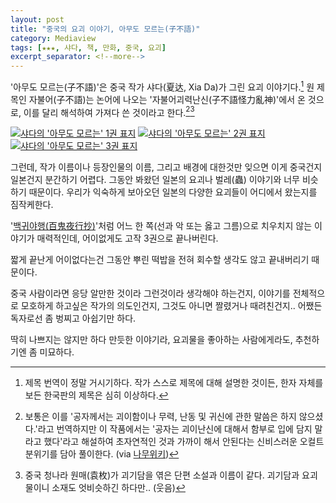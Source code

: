 ```yaml
---
layout: post
title: "중국의 요괴 이야기, 아무도 모르는(子不語)"
category: Mediaview
tags: [★★★, 샤다, 책, 만화, 중국, 요괴]
excerpt_separator: <!--more-->
---
```


'아무도 모르는(子不語)'은 중국 작가 샤다(夏达, Xia Da)가 그린 요괴 이야기다.<!--more-->[^1]
원 제목인 자불어(子不語)는 논어에 나오는 '자불어괴력난신(子不語怪力亂神)'에서 온 것으로, 이를 달리 해석하여 가져다 쓴 것이라고 한다.[^2][^3]

[^1]: 제목 번역이 정말 거시기하다. 작가 스스로 제목에 대해 설명한 것이든, 한자 자체를 보든 한국판의 제목은 심히 이상하다.

[^2]: 보통은 이를 '공자께서는 괴이함이나 무력, 난동 및 귀신에 관한 말씀은 하지 않으셨다.'라고 번역하지만 이 작품에서는 '공자는 괴이난신에 대해서 함부로 입에 담지 말라고 했다'라고 해설하여 초자연적인 것과 가까이 해서 안된다는 신비스러운 오컬트 분위기를 담아 풀이한다. (via [나무위키](https://namu.wiki/w/아무도%20모르는))

[^3]: 중국 청나라 원매(袁枚)가 괴기담을 엮은 단편 소설과 이름이 같다. 괴기담과 요괴물이니 소재도 엇비슷하긴 하다만.. (웃음)

[![샤다의 '아무도 모르는' 1권 표지](https://lh5.googleusercontent.com/-3mMO-aucGuc/VMaDyu487BI/AAAAAAAAOqY/mJpzcUocZp4/s280/zibuyu.jpg)](http://www.aladin.co.kr/shop/wproduct.aspx?ISBN=8925297574&ttbkey=ttbreznoa0249001&COPYPaper=1)
[![샤다의 '아무도 모르는' 2권 표지](https://lh5.googleusercontent.com/-f9R_LcT5SZ0/VMaEk0snfHI/AAAAAAAAOq0/uHcRcLf5mxY/s280/zibuyu_2.jpg)](http://www.aladin.co.kr/shop/wproduct.aspx?ISBN=8925298937&ttbkey=ttbreznoa0249001&COPYPaper=1)
[![샤다의 '아무도 모르는' 3권 표지](https://lh5.googleusercontent.com/-4axeQh7Odsk/VMaEvQ-Jx-I/AAAAAAAAOrI/O0KGdxWCdtU/s280/zibuyu_3.jpg)](http://www.aladin.co.kr/shop/wproduct.aspx?ISBN=896725671X&ttbkey=ttbreznoa0249001&COPYPaper=1)

그런데, 작가 이름이나 등장인물의 이름, 그리고 배경에 대한것만 잊으면 이게 중국건지 일본건지 분간하기 어렵다.
그동안 봐왔던 일본의 요괴나 벌레(蟲) 이야기와 너무 비슷하기 때문이다.
우리가 익숙하게 보아오던 일본의 다양한 요괴들이 어디에서 왔는지를 짐작케한다.

'[백귀야행(百鬼夜行抄)](http://www.aladin.co.kr/shop/wproduct.aspx?ISBN=8972599050&ttbkey=ttbreznoa0249001&COPYPaper=1)'처럼 어느 한 쪽(선과 악 또는 옳고 그름)으로 치우치지 않는 이야기가 매력적인데, 어이없게도 고작 3권으로 끝나버린다.

짧게 끝난게 어이없다는건 그동안 뿌린 떡밥을 전혀 회수할 생각도 않고 끝내버리기 때문이다.

중국 사람이라면 응당 알만한 것이라 그런것이라 생각해야 하는건지, 이야기를 전체적으로 모호하게 하고싶은 작가의 의도인건지, 그것도 아니면 짤렸거나 때려친건지.. 어쨌든 독자로선 좀 벙찌고 아쉽기만 하다.

딱히 나쁘지는 않지만 하다 만듯한 이야기라, 요괴물을 좋아하는 사람에게라도, 추천하기엔 좀 미묘하다.
